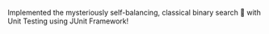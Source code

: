 Implemented the mysteriously self-balancing, classical binary search 🌲 with Unit Testing using JUnit Framework!
